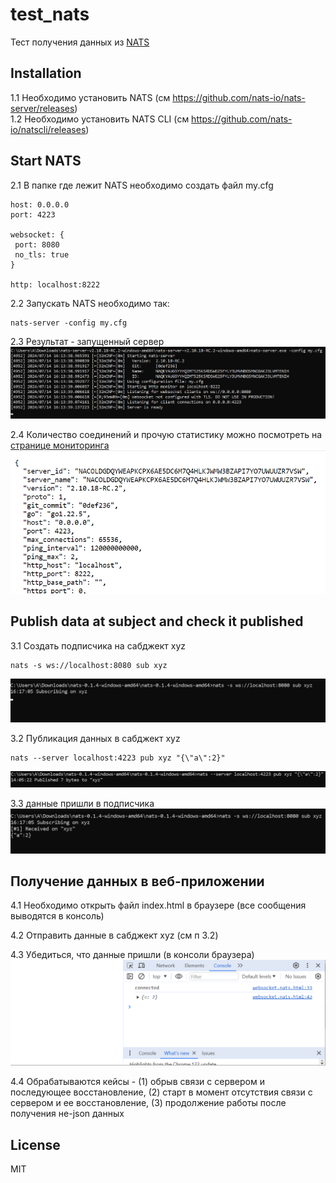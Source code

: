 # test_nats

Тест получения данных из [NATS](https://nats.io/)

## Installation

1.1 Необходимо установить NATS (см https://github.com/nats-io/nats-server/releases) <br/>
1.2 Необходимо установить NATS CLI (см https://github.com/nats-io/natscli/releases)

## Start NATS

2.1 В папке где лежит NATS необходимо создать файл my.cfg

```
host: 0.0.0.0
port: 4223

websocket: {
 port: 8080
 no_tls: true
}

http: localhost:8222
```

2.2 Запускать NATS необходимо так:

```
nats-server -config my.cfg
```

2.3 Результат - запущенный сервер
![nats-started](https://github.com/artemdudkin/test_nats/blob/b235c71b53c839f292be07f37be04b1b37af732d/docs/img/nats.png)

2.4 Количество соединений и прочую статистику можно посмотреть на [странице мониторинга](http://localhost:8222/varz)
![varz](https://github.com/artemdudkin/test_nats/blob/b235c71b53c839f292be07f37be04b1b37af732d/docs/img/varz.png)


## Publish data at subject and check it published

3.1 Создать подписчика на сабджект xyz

```
nats -s ws://localhost:8080 sub xyz
```
![cli-create-sub](https://github.com/artemdudkin/test_nats/blob/b235c71b53c839f292be07f37be04b1b37af732d/docs/img/nats-cli.png)


3.2 Публикация данных в сабджект xyz

```
nats --server localhost:4223 pub xyz "{\"a\":2}"
```
![cli-pub](https://github.com/artemdudkin/test_nats/blob/b235c71b53c839f292be07f37be04b1b37af732d/docs/img/nats-cli-2.png)

3.3 данные пришли в подписчика
![cli-sub-data](https://github.com/artemdudkin/test_nats/blob/b235c71b53c839f292be07f37be04b1b37af732d/docs/img/nats-cli-3.png)

## Получение данных в веб-приложении

4.1 Необходимо открыть файл index.html в браузере (все сообщения выводятся в консоль)

4.2 Отправить данные в сабджект xyz (см п 3.2)

4.3 Убедиться, что данные пришли (в консоли браузера)
![web](https://github.com/artemdudkin/test_nats/blob/b235c71b53c839f292be07f37be04b1b37af732d/docs/img/web.png)

4.4 Обрабатываются кейсы - (1) обрыв связи с сервером и последующее восстановление, (2) старт в момент отсутствия связи с сервером и ее восстановление, (3) продолжение работы после получения не-json данных

## License

MIT
